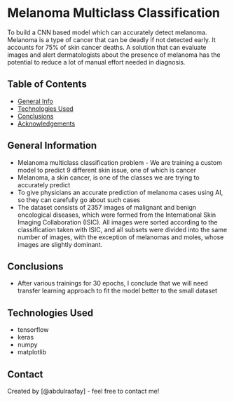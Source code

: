 # Melanoma Multiclass Classification
To build a CNN based model which can accurately detect melanoma. Melanoma is a type of cancer that can be deadly if not detected early. It accounts for 75% of skin cancer deaths. A solution that can evaluate images and alert dermatologists about the presence of melanoma has the potential to reduce a lot of manual effort needed in diagnosis.


## Table of Contents
* [General Info](#general-information)
* [Technologies Used](#technologies-used)
* [Conclusions](#conclusions)
* [Acknowledgements](#acknowledgements)

## General Information
- Melanoma multiclass classification problem - We are training a custom model to predict 9 different skin issue, one of which is cancer
- Melanoma, a skin cancer, is one of the classes we are trying to accurately predict
- To give physicians an accurate prediction of melanoma cases using AI, so they can carefully go about such cases
- The dataset consists of 2357 images of malignant and benign oncological diseases, which were formed from the International Skin Imaging Collaboration (ISIC). All images were sorted according to the classification taken with ISIC, and all subsets were divided into the same number of images, with the exception of melanomas and moles, whose images are slightly dominant.

## Conclusions
- After various trainings for 30 epochs, I conclude that we will need transfer learning approach to fit the model better to the small dataset

## Technologies Used
- tensorflow 
- keras 
- numpy
- matplotlib 

## Contact
Created by [@abdulraafay] - feel free to contact me!
